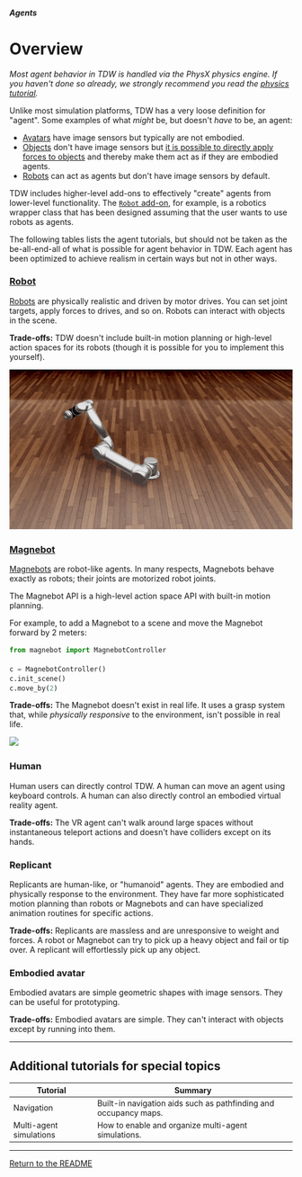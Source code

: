 ##### Agents

# Overview

*Most agent behavior in TDW is handled via the PhysX physics engine. If you haven't done so already, we strongly recommend you read the [physics tutorial](../physx/overview.md).*

Unlike most simulation platforms, TDW has a very loose definition for "agent". Some examples of what *might* be, but doesn't *have* to be, an agent:

- [Avatars](../core_concepts/avatars.md) have image sensors but typically are not embodied.
- [Objects](../core_concepts.md) don't have image sensors but [it is possible to directly apply forces to objects](../physx/forces.md) and thereby make them act as if they are embodied agents.
- [Robots](../robots/overview.md) can act as agents but don't have image sensors by default.

TDW includes higher-level add-ons to effectively "create" agents from lower-level functionality. The [`Robot` add-on](../../python/add_ons/robot.md), for example, is a robotics wrapper class that has been designed assuming that the user wants to use robots as agents.

The following tables lists the agent tutorials, but should not be taken as the be-all-end-all of what is possible for agent behavior in TDW. Each agent has been optimized to achieve realism in certain ways but not in other ways.

### [Robot](../robots/overview.md)

[Robots](../robots/overview.md) are physically realistic and driven by motor drives. You can set joint targets, apply forces to drives, and so on. Robots can interact with objects in the scene.

**Trade-offs:** TDW doesn't include built-in motion planning or high-level action spaces for its robots (though it is possible for you to implement this yourself).

![](images/ur5.gif)

### [Magnebot](https://github.com/alters-mit/magnebot)

[Magnebots](https://github.com/alters-mit/magnebot) are robot-like agents. In many respects, Magnebots behave exactly as robots; their joints are motorized robot joints.

The Magnebot API is a high-level action space API with built-in motion planning.   

 For example, to add a Magnebot to a scene and move the Magnebot forward by 2 meters:

```python
from magnebot import MagnebotController

c = MagnebotController()
c.init_scene()
c.move_by(2)
```

**Trade-offs:** The Magnebot doesn't exist in real life. It uses a grasp system that, while *physically responsive* to the environment, isn't possible in real life.

![](images/reach_high.gif)

### Human

Human users can directly control TDW. A human can move an agent using keyboard controls. A human can also directly control an embodied virtual reality agent.

**Trade-offs:** The VR agent can't walk around large spaces without instantaneous teleport actions and doesn't have colliders except on its hands.

### Replicant

Replicants are human-like, or "humanoid" agents. They are embodied and physically response to the environment. They have far more sophisticated motion planning than robots or Magnebots and can have specialized animation routines for specific actions.

**Trade-offs:** Replicants are massless and are unresponsive to weight and forces. A robot or Magnebot can try to pick up a heavy object and fail or tip over. A replicant will effortlessly pick up any object.

### Embodied avatar

Embodied avatars are simple geometric shapes with image sensors. They can be useful for prototyping.

**Trade-offs:** Embodied avatars are simple. They can't interact with objects except by running into them.

***

## Additional tutorials for special topics

| Tutorial                | Summary                                                      |
| ----------------------- | ------------------------------------------------------------ |
| Navigation              | Built-in navigation aids such as pathfinding and occupancy maps. |
| Multi-agent simulations | How to enable and organize multi-agent simulations.          |

***

[Return to the README](../../../README.md)